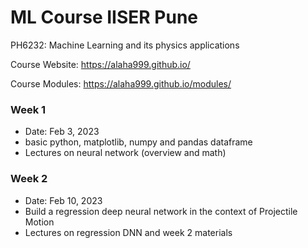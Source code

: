 # ML Course IISER Pune

PH6232: Machine Learning and its physics applications

Course Website: https://alaha999.github.io/

Course Modules: https://alaha999.github.io/modules/


### Week 1
- Date: Feb 3, 2023
- basic python, matplotlib, numpy and pandas dataframe
- Lectures on neural network (overview and math)

### Week 2
- Date: Feb 10, 2023
- Build a regression deep neural network in the context of Projectile Motion
- Lectures on regression DNN and week 2 materials